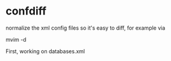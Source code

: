 # confdiff

normalize the xml config files so it's easy to diff, for example via

mvim -d

First, working on databases.xml
